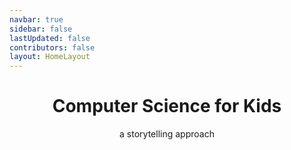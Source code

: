 ```yaml
---
navbar: true
sidebar: false
lastUpdated: false
contributors: false
layout: HomeLayout
---
```


<h1 align="center" class="splashLg">Computer Science for Kids</h1>
<p align="center" class="splash">a storytelling approach</p>

<!-- flippy book from https://www.hackathonsurvivalguide.com/ as inspiration -->

<!--<div class="book">
    <div class="gap"></div>
        <div class="pages">
          <div class="book-page"></div>
          <div class="book-page"></div>
          <div class="book-page"></div>
          <div class="book-page"></div>
          <div class="book-page"></div>
          <div class="book-page"></div>
      </div>
      <div class="flips">
        <div class="flip flip1">
          <div class="flip flip2">
            <div class="flip flip3">
              <div class="flip flip4">
                <div class="flip flip5">
                  <div class="flip flip6">
                    <div class="flip flip7"></div>
                  </div>
                </div>
              </div>
            </div>
          </div>
        </div>
      </div>
  </div>
   -->      

   

